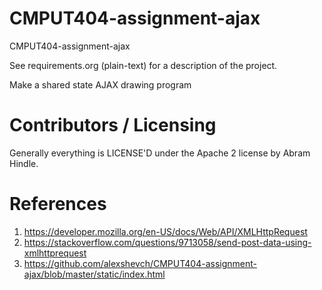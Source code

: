 CMPUT404-assignment-ajax
==============================

CMPUT404-assignment-ajax

See requirements.org (plain-text) for a description of the project.

Make a shared state AJAX drawing program

Contributors / Licensing
========================

Generally everything is LICENSE'D under the Apache 2 license by Abram Hindle.

References
========================
1. https://developer.mozilla.org/en-US/docs/Web/API/XMLHttpRequest
2. https://stackoverflow.com/questions/9713058/send-post-data-using-xmlhttprequest
3. https://github.com/alexshevch/CMPUT404-assignment-ajax/blob/master/static/index.html
